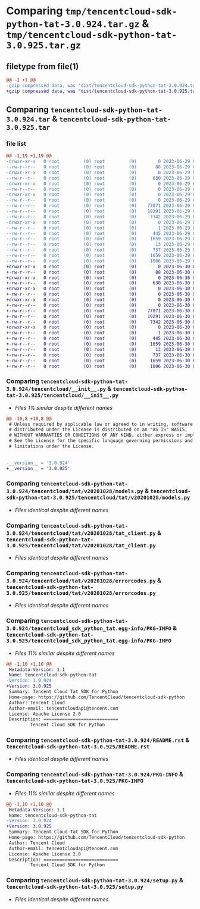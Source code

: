 # Comparing `tmp/tencentcloud-sdk-python-tat-3.0.924.tar.gz` & `tmp/tencentcloud-sdk-python-tat-3.0.925.tar.gz`

## filetype from file(1)

```diff
@@ -1 +1 @@
-gzip compressed data, was "dist/tencentcloud-sdk-python-tat-3.0.924.tar", last modified: Thu Jun 29 00:42:17 2023, max compression
+gzip compressed data, was "dist/tencentcloud-sdk-python-tat-3.0.925.tar", last modified: Fri Jun 30 02:21:56 2023, max compression
```

## Comparing `tencentcloud-sdk-python-tat-3.0.924.tar` & `tencentcloud-sdk-python-tat-3.0.925.tar`

### file list

```diff
@@ -1,19 +1,19 @@
-drwxr-xr-x   0 root         (0) root         (0)        0 2023-06-29 00:42:17.000000 tencentcloud-sdk-python-tat-3.0.924/
--rw-r--r--   0 root         (0) root         (0)       88 2023-06-29 00:42:17.000000 tencentcloud-sdk-python-tat-3.0.924/setup.cfg
-drwxr-xr-x   0 root         (0) root         (0)        0 2023-06-29 00:42:17.000000 tencentcloud-sdk-python-tat-3.0.924/tencentcloud/
--rw-r--r--   0 root         (0) root         (0)      630 2023-06-29 00:42:17.000000 tencentcloud-sdk-python-tat-3.0.924/tencentcloud/__init__.py
-drwxr-xr-x   0 root         (0) root         (0)        0 2023-06-29 00:42:17.000000 tencentcloud-sdk-python-tat-3.0.924/tencentcloud/tat/
--rw-r--r--   0 root         (0) root         (0)        0 2023-06-29 00:42:17.000000 tencentcloud-sdk-python-tat-3.0.924/tencentcloud/tat/__init__.py
-drwxr-xr-x   0 root         (0) root         (0)        0 2023-06-29 00:42:17.000000 tencentcloud-sdk-python-tat-3.0.924/tencentcloud/tat/v20201028/
--rw-r--r--   0 root         (0) root         (0)        0 2023-06-29 00:42:17.000000 tencentcloud-sdk-python-tat-3.0.924/tencentcloud/tat/v20201028/__init__.py
--rw-r--r--   0 root         (0) root         (0)    77071 2023-06-29 00:42:17.000000 tencentcloud-sdk-python-tat-3.0.924/tencentcloud/tat/v20201028/models.py
--rw-r--r--   0 root         (0) root         (0)    19291 2023-06-29 00:42:17.000000 tencentcloud-sdk-python-tat-3.0.924/tencentcloud/tat/v20201028/tat_client.py
--rw-r--r--   0 root         (0) root         (0)     7342 2023-06-29 00:42:17.000000 tencentcloud-sdk-python-tat-3.0.924/tencentcloud/tat/v20201028/errorcodes.py
-drwxr-xr-x   0 root         (0) root         (0)        0 2023-06-29 00:42:17.000000 tencentcloud-sdk-python-tat-3.0.924/tencentcloud_sdk_python_tat.egg-info/
--rw-r--r--   0 root         (0) root         (0)        1 2023-06-29 00:42:17.000000 tencentcloud-sdk-python-tat-3.0.924/tencentcloud_sdk_python_tat.egg-info/dependency_links.txt
--rw-r--r--   0 root         (0) root         (0)      445 2023-06-29 00:42:17.000000 tencentcloud-sdk-python-tat-3.0.924/tencentcloud_sdk_python_tat.egg-info/SOURCES.txt
--rw-r--r--   0 root         (0) root         (0)     1659 2023-06-29 00:42:17.000000 tencentcloud-sdk-python-tat-3.0.924/tencentcloud_sdk_python_tat.egg-info/PKG-INFO
--rw-r--r--   0 root         (0) root         (0)       13 2023-06-29 00:42:17.000000 tencentcloud-sdk-python-tat-3.0.924/tencentcloud_sdk_python_tat.egg-info/top_level.txt
--rw-r--r--   0 root         (0) root         (0)      737 2023-06-29 00:42:17.000000 tencentcloud-sdk-python-tat-3.0.924/README.rst
--rw-r--r--   0 root         (0) root         (0)     1659 2023-06-29 00:42:17.000000 tencentcloud-sdk-python-tat-3.0.924/PKG-INFO
--rw-r--r--   0 root         (0) root         (0)     1006 2023-06-29 00:42:17.000000 tencentcloud-sdk-python-tat-3.0.924/setup.py
+drwxr-xr-x   0 root         (0) root         (0)        0 2023-06-30 02:21:56.000000 tencentcloud-sdk-python-tat-3.0.925/
+-rw-r--r--   0 root         (0) root         (0)       88 2023-06-30 02:21:56.000000 tencentcloud-sdk-python-tat-3.0.925/setup.cfg
+drwxr-xr-x   0 root         (0) root         (0)        0 2023-06-30 02:21:56.000000 tencentcloud-sdk-python-tat-3.0.925/tencentcloud/
+-rw-r--r--   0 root         (0) root         (0)      630 2023-06-30 02:21:56.000000 tencentcloud-sdk-python-tat-3.0.925/tencentcloud/__init__.py
+drwxr-xr-x   0 root         (0) root         (0)        0 2023-06-30 02:21:56.000000 tencentcloud-sdk-python-tat-3.0.925/tencentcloud/tat/
+-rw-r--r--   0 root         (0) root         (0)        0 2023-06-30 02:21:56.000000 tencentcloud-sdk-python-tat-3.0.925/tencentcloud/tat/__init__.py
+drwxr-xr-x   0 root         (0) root         (0)        0 2023-06-30 02:21:56.000000 tencentcloud-sdk-python-tat-3.0.925/tencentcloud/tat/v20201028/
+-rw-r--r--   0 root         (0) root         (0)        0 2023-06-30 02:21:56.000000 tencentcloud-sdk-python-tat-3.0.925/tencentcloud/tat/v20201028/__init__.py
+-rw-r--r--   0 root         (0) root         (0)    77071 2023-06-30 02:21:56.000000 tencentcloud-sdk-python-tat-3.0.925/tencentcloud/tat/v20201028/models.py
+-rw-r--r--   0 root         (0) root         (0)    19291 2023-06-30 02:21:56.000000 tencentcloud-sdk-python-tat-3.0.925/tencentcloud/tat/v20201028/tat_client.py
+-rw-r--r--   0 root         (0) root         (0)     7342 2023-06-30 02:21:56.000000 tencentcloud-sdk-python-tat-3.0.925/tencentcloud/tat/v20201028/errorcodes.py
+drwxr-xr-x   0 root         (0) root         (0)        0 2023-06-30 02:21:56.000000 tencentcloud-sdk-python-tat-3.0.925/tencentcloud_sdk_python_tat.egg-info/
+-rw-r--r--   0 root         (0) root         (0)        1 2023-06-30 02:21:56.000000 tencentcloud-sdk-python-tat-3.0.925/tencentcloud_sdk_python_tat.egg-info/dependency_links.txt
+-rw-r--r--   0 root         (0) root         (0)      445 2023-06-30 02:21:56.000000 tencentcloud-sdk-python-tat-3.0.925/tencentcloud_sdk_python_tat.egg-info/SOURCES.txt
+-rw-r--r--   0 root         (0) root         (0)     1659 2023-06-30 02:21:56.000000 tencentcloud-sdk-python-tat-3.0.925/tencentcloud_sdk_python_tat.egg-info/PKG-INFO
+-rw-r--r--   0 root         (0) root         (0)       13 2023-06-30 02:21:56.000000 tencentcloud-sdk-python-tat-3.0.925/tencentcloud_sdk_python_tat.egg-info/top_level.txt
+-rw-r--r--   0 root         (0) root         (0)      737 2023-06-30 02:21:56.000000 tencentcloud-sdk-python-tat-3.0.925/README.rst
+-rw-r--r--   0 root         (0) root         (0)     1659 2023-06-30 02:21:56.000000 tencentcloud-sdk-python-tat-3.0.925/PKG-INFO
+-rw-r--r--   0 root         (0) root         (0)     1006 2023-06-30 02:21:56.000000 tencentcloud-sdk-python-tat-3.0.925/setup.py
```

### Comparing `tencentcloud-sdk-python-tat-3.0.924/tencentcloud/__init__.py` & `tencentcloud-sdk-python-tat-3.0.925/tencentcloud/__init__.py`

 * *Files 1% similar despite different names*

```diff
@@ -10,8 +10,8 @@
 # Unless required by applicable law or agreed to in writing, software
 # distributed under the License is distributed on an "AS IS" BASIS,
 # WITHOUT WARRANTIES OR CONDITIONS OF ANY KIND, either express or implied.
 # See the License for the specific language governing permissions and
 # limitations under the License.
 
 
-__version__ = '3.0.924'
+__version__ = '3.0.925'
```

### Comparing `tencentcloud-sdk-python-tat-3.0.924/tencentcloud/tat/v20201028/models.py` & `tencentcloud-sdk-python-tat-3.0.925/tencentcloud/tat/v20201028/models.py`

 * *Files identical despite different names*

### Comparing `tencentcloud-sdk-python-tat-3.0.924/tencentcloud/tat/v20201028/tat_client.py` & `tencentcloud-sdk-python-tat-3.0.925/tencentcloud/tat/v20201028/tat_client.py`

 * *Files identical despite different names*

### Comparing `tencentcloud-sdk-python-tat-3.0.924/tencentcloud/tat/v20201028/errorcodes.py` & `tencentcloud-sdk-python-tat-3.0.925/tencentcloud/tat/v20201028/errorcodes.py`

 * *Files identical despite different names*

### Comparing `tencentcloud-sdk-python-tat-3.0.924/tencentcloud_sdk_python_tat.egg-info/PKG-INFO` & `tencentcloud-sdk-python-tat-3.0.925/tencentcloud_sdk_python_tat.egg-info/PKG-INFO`

 * *Files 11% similar despite different names*

```diff
@@ -1,10 +1,10 @@
 Metadata-Version: 1.1
 Name: tencentcloud-sdk-python-tat
-Version: 3.0.924
+Version: 3.0.925
 Summary: Tencent Cloud Tat SDK for Python
 Home-page: https://github.com/TencentCloud/tencentcloud-sdk-python
 Author: Tencent Cloud
 Author-email: tencentcloudapi@tencent.com
 License: Apache License 2.0
 Description: ============================
         Tencent Cloud SDK for Python
```

### Comparing `tencentcloud-sdk-python-tat-3.0.924/README.rst` & `tencentcloud-sdk-python-tat-3.0.925/README.rst`

 * *Files identical despite different names*

### Comparing `tencentcloud-sdk-python-tat-3.0.924/PKG-INFO` & `tencentcloud-sdk-python-tat-3.0.925/PKG-INFO`

 * *Files 11% similar despite different names*

```diff
@@ -1,10 +1,10 @@
 Metadata-Version: 1.1
 Name: tencentcloud-sdk-python-tat
-Version: 3.0.924
+Version: 3.0.925
 Summary: Tencent Cloud Tat SDK for Python
 Home-page: https://github.com/TencentCloud/tencentcloud-sdk-python
 Author: Tencent Cloud
 Author-email: tencentcloudapi@tencent.com
 License: Apache License 2.0
 Description: ============================
         Tencent Cloud SDK for Python
```

### Comparing `tencentcloud-sdk-python-tat-3.0.924/setup.py` & `tencentcloud-sdk-python-tat-3.0.925/setup.py`

 * *Files identical despite different names*

